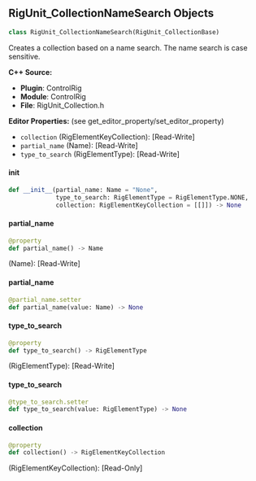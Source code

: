## RigUnit_CollectionNameSearch Objects

```python
class RigUnit_CollectionNameSearch(RigUnit_CollectionBase)
```

Creates a collection based on a name search.
The name search is case sensitive.

**C++ Source:**

- **Plugin**: ControlRig
- **Module**: ControlRig
- **File**: RigUnit_Collection.h

**Editor Properties:** (see get_editor_property/set_editor_property)

- ``collection`` (RigElementKeyCollection):  [Read-Write]
- ``partial_name`` (Name):  [Read-Write]
- ``type_to_search`` (RigElementType):  [Read-Write]

<a id="unreal.RigUnit_CollectionNameSearch.__init__"></a>

#### __init__

```python
def __init__(partial_name: Name = "None",
             type_to_search: RigElementType = RigElementType.NONE,
             collection: RigElementKeyCollection = [[]]) -> None
```

<a id="unreal.RigUnit_CollectionNameSearch.partial_name"></a>

#### partial_name

```python
@property
def partial_name() -> Name
```

(Name):  [Read-Write]

<a id="unreal.RigUnit_CollectionNameSearch.partial_name"></a>

#### partial_name

```python
@partial_name.setter
def partial_name(value: Name) -> None
```

<a id="unreal.RigUnit_CollectionNameSearch.type_to_search"></a>

#### type_to_search

```python
@property
def type_to_search() -> RigElementType
```

(RigElementType):  [Read-Write]

<a id="unreal.RigUnit_CollectionNameSearch.type_to_search"></a>

#### type_to_search

```python
@type_to_search.setter
def type_to_search(value: RigElementType) -> None
```

<a id="unreal.RigUnit_CollectionNameSearch.collection"></a>

#### collection

```python
@property
def collection() -> RigElementKeyCollection
```

(RigElementKeyCollection):  [Read-Only]

<a id="unreal.RigUnit_CollectionNameSearchArray"></a>